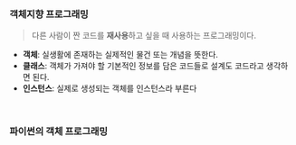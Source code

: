 ### 객체지향 프로그래밍
> 다른 사람이 짠 코드를 **재사용**하고 싶을 때 사용하는 프로그래밍이다.   
- **객체**: 실생활에 존재하는 실제적인 물건 또는 개념을 뜻한다.  
- **클래스**: 객체가 가져야 할 기본적인 정보를 담은 코드들로 설계도 코드라고 생각하면 된다.  
- **인스턴스**: 실제로 생성되는 객체를 인스턴스라 부른다  
<br>

### 파이썬의 객체 프로그래밍
```python

```

